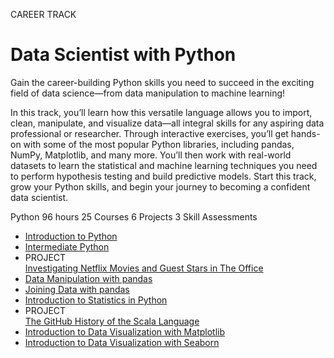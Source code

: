 CAREER TRACK
# Data Scientist with Python

Gain the career-building Python skills you need to succeed in the exciting field of data science—from data manipulation to machine learning!

In this track, you’ll learn how this versatile language allows you to import, clean, manipulate, and visualize data—all integral skills for any aspiring data professional or researcher. Through interactive exercises, you’ll get hands-on with some of the most popular Python libraries, including pandas, NumPy, Matplotlib, and many more. You’ll then work with real-world datasets to learn the statistical and machine learning techniques you need to perform hypothesis testing and build predictive models. Start this track, grow your Python skills, and begin your journey to becoming a confident data scientist.

Python
96 hours
25 Courses
6 Projects
3 Skill Assessments

+ [Introduction to Python](https://github.com/Torregu/DataCamp/tree/main/Courses/Programming/Python/Introduction%20to%20Python)
+ [Intermediate Python](https://github.com/Torregu/DataCamp/tree/main/Courses/Programming/Python/Intermediate%20Python)
+ PROJECT <br>
  [Investigating Netflix Movies and Guest Stars in The Office](https://github.com/Torregu/DataCamp/tree/main/Projects/Investigating%20Netflix%20Movies%20and%20Guest%20Stars%20in%20The%20Office)
+ [Data Manipulation with pandas](https://github.com/Torregu/DataCamp/tree/main/Courses/Data%20Manipulation/Python/Data%20Manipulation%20with%20pandas)
+ [Joining Data with pandas](https://github.com/Torregu/DataCamp/tree/main/Courses/Data%20Manipulation/Python/Joining%20Data%20with%20pandas)
+ [Introduction to Statistics in Python](https://github.com/Torregu/DataCamp/tree/main/Courses/Probability%20&%20Statistics/Python/Introduction%20to%20Statistics%20in%20Python)
+ PROJECT <br>
  [The GitHub History of the Scala Language](https://github.com/Torregu/DataCamp/tree/main/Projects/The%20GitHub%20History%20of%20the%20Scala%20Language)
+ [Introduction to Data Visualization with Matplotlib](https://github.com/Torregu/DataCamp/tree/main/Courses/Data%20Visualization/Python/Introduction%20to%20Data%20Visualization%20with%20Matplotlib)
+ [Introduction to Data Visualization with Seaborn](https://github.com/Torregu/DataCamp/tree/main/Courses/Data%20Visualization/Python/Introduction%20to%20Data%20Visualization%20with%20Searbon)
